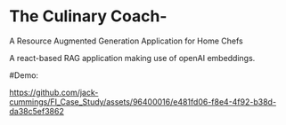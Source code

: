 # The Culinary Coach-
A Resource Augmented Generation Application for Home Chefs

A react-based RAG application making use of openAI embeddings.

#Demo:

https://github.com/jack-cummings/FI_Case_Study/assets/96400016/e481fd06-f8e4-4f92-b38d-da38c5ef3862
